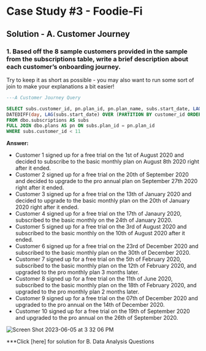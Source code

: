 # Case Study #3 - Foodie-Fi

## Solution - A. Customer Journey

### 1. Based off the 8 sample customers provided in the sample from the subscriptions table, write a brief description about each customer’s onboarding journey.

Try to keep it as short as possible - you may also want to run some sort of join to make your explanations a bit easier!

````sql
---A Customer Journey Query

SELECT subs.customer_id, pn.plan_id, pn.plan_name, subs.start_date, LAG(subs.start_date) OVER(ORDER BY customer_id) AS [Previous Start Date],
DATEDIFF(day, LAG(subs.start_date) OVER (PARTITION BY customer_id ORDER BY subs.start_date),subs.start_date ) AS [Difference between Current Date and Previous Date]
FROM dbo.subscriptions AS subs 
FULL JOIN dbo.plans AS pn ON subs.plan_id = pn.plan_id
WHERE subs.customer_id < 11

````


**Answer:**

- Customer 1 signed up for a free trial on the 1st of August 2020 and decided to subscribe to the basic monthly plan on August 8th 2020 right after it ended.
- Customer 2 signed up for a free trial on the 20th of September 2020 and decided to upgrade to the pro annual plan on September 27th 2020 right after it ended.
- Customer 3 signed up for a free trial on the 13th of January 2020 and decided to upgrade to the basic monthly plan on the 20th of January 2020 right after it ended.
- Customer 4 signed up for a free trial on the 17th of Janaury 2020, subscribed to the basic monthly on the 24th of January 2020.
- Customer 5 signed up for a free trial on the 3rd of August 2020 and subscribed to the basic monthly on the 10th of August 2020 after it ended.
- Customer 6 signed up for a free trial on the 23rd of December 2020 and subscribed to the basic monthly plan on the 30th of December 2020.
- Customer 7 signed up for a free trial on the 5th of February 2020, subscribed to the basic monthly plan on the 12th of February 2020, and upgraded to the pro monthly plan 3 months later.
- Customer 8 signed up for a free trial on the 11th of June 2020, subscribed to the basic monthly plan on the 18th of February 2020, and upgraded to the pro monthly plan 2 months later.
- Customer 9 signed up for a free trial on the 07th of December 2020 and upgraded to the pro annual on the 14th of December 2020.
- Customer 10 signed up for a free trial on the 19th of September 2020 and upgraded to the pro annual on the 26th of September 2020.

![Screen Shot 2023-06-05 at 3 32 06 PM](https://github.com/KennethManzi1/8-week-SQL-Challenge/assets/120513764/0e4085a7-e01e-4458-a975-48ce6f0f0d7f)




***Click [here] for solution for B. Data Analysis Questions

